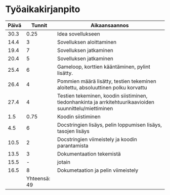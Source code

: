 # Työaikakirjanpito

Päivä | Tunnit | Aikaansaannos
------|--------|--------------------
30.3 | 0.25 | Idea sovellukseen
14.4 | 3 | Sovelluksen aloittaminen
19.4 | 7 | Sovelluksen jatkaminen
20.4 | 5 | Sovelluksen jatkaminen
25.4 | 6 | Gameloop, korttien kääntäminen, pylint lisätty.
26.4 | 4 | Pommien määrä lisätty, testien tekeminen aloitettu, absoluuttinen polku korvattu 
27.4 | 4 | Testien tekeminen, koodin siistiminen, tiedonhankinta ja arrkitehtuurikaavioiden suunnittelu/miettiminen
1.5 | 0.75 | Koodin siistiminen
4.5 | 6 | Docstringien lisäys, pelin loppumisen lisäys, tasojen lisäys
10.5 | 2 | Docstringien viimeistely ja koodin parantamista
13.5 | 3 | Dokumentaation tekemistä  
15.5 | - | jotain
16.5 | 8 | Dokumetaation ja pelin viimeistely 
| | Yhteensä: 49 |
